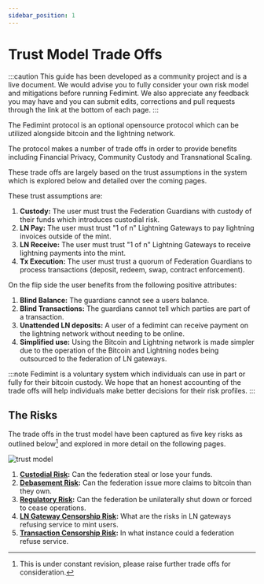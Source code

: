 ```yaml
---
sidebar_position: 1
---
```


# Trust Model Trade Offs

:::caution
This guide has been developed as a community project and is a live document. We would advise you to fully consider your own risk model and mitigations before running Fedimint. We also appreciate any feedback you may have and you can submit edits, corrections and pull requests through the link at the bottom of each page.
:::

The Fedimint protocol is an optional opensource protocol which can be utilized alongside bitcoin and the lightning network. 

The protocol makes a number of trade offs in order to provide benefits including Financial Privacy, Community Custody and Transnational Scaling.

These trade offs are largely based on the trust assumptions in the system which is explored below and detailed over the coming pages. 

These trust assumptions are:

1. **Custody:** The user must trust the Federation Guardians with custody of their funds which introduces custodial risk. 
2. **LN Pay:** The user must trust "1 of n" Lightning Gateways to pay lightning invoices outside of the mint. 
3. **LN Receive:** The user must trust "1 of n" Lightning Gateways to receive lightning payments into the mint. 
4. **Tx Execution:** The user must trust a quorum of Federation Guardians to process transactions (deposit, redeem, swap, contract enforcement). 

On the flip side the user benefits from the following positive attributes:

1. **Blind Balance:** The guardians cannot see a users balance. 
2. **Blind Transactions:** The guardians cannot tell which parties are part of a transaction.
3. **Unattended LN deposits:** A user of a fedimint can receive payment on the lightning network without needing to be online.
4. **Simplified use:** Using the Bitcoin and Lightning network is made simpler due to the operation of the Bitcoin and Lightning nodes being outsourced to the federation of LN gateways.

:::note
Fedimint is a voluntary system which individuals can use in part or fully for their bitcoin custody. We hope that an honest accounting of the trade offs will help individuals make better decisions for their risk profiles. 
:::

## The Risks

The trade offs in the trust model have been captured as five key risks as outlined below[^1] and explored in more detail on the following pages. 

![trust model](/img/raw-figures/fm-trust-model.excalidraw.png)


1. **[Custodial Risk](NotYourKeys):** Can the federation steal or lose your funds. 
2. **[Debasement Risk](DebasementRisk):** Can the federation issue more claims to bitcoin than they own. 
3. **[Regulatory Risk](RegulatoryRisk):** Can the federation be unilaterally shut down or forced to cease operations.
4. **[LN Gateway Censorship Risk](TrustLNGateways):** What are the risks in LN gateways refusing service to mint users.
5. **[Transaction Censorship Risk](Transaction-Contract-Fulfilment):** In what instance could a federation refuse service. 


[^1]: This is under constant revision, please raise further trade offs for consideration. 